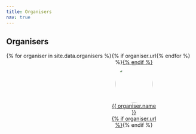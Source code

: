 ```yaml
---
title: Organisers
nav: true
---
```


## Organisers

<div style="display: flex; flex-wrap: wrap;">
{% for organiser in site.data.organisers %}
<div style="flex: 0 0 120px; text-align: center;">
{% if organiser.url %}<a href="{{ organiser.url }}">{% endif %}
<img src="images/{{ organiser.photo }}" style="width: 100px; height: 100px; border-radius: 50%;">
<div>
{{ organiser.name }}
</div>
{% if organiser.url %}</a>{% endif %}
</div>
{% endfor %}
</div>
